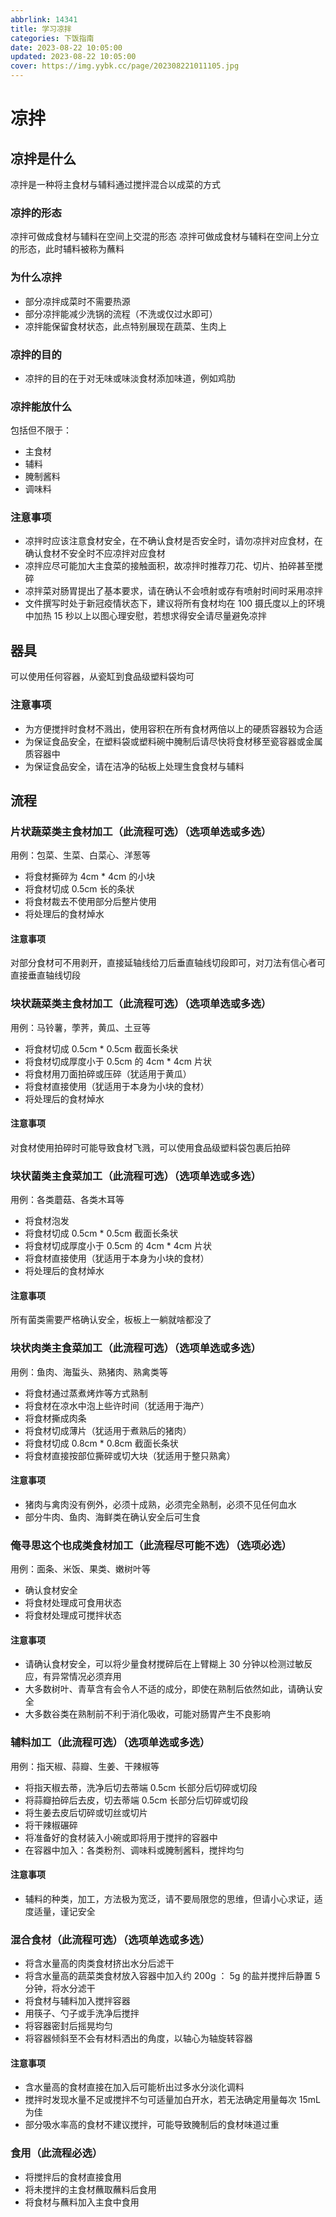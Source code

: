 ```yaml
---
abbrlink: 14341
title: 学习凉拌
categories: 下饭指南
date: 2023-08-22 10:05:00
updated: 2023-08-22 10:05:00
cover: https://img.yybk.cc/page/202308221011105.jpg
---
```

# 凉拌

## 凉拌是什么

凉拌是一种将主食材与辅料通过搅拌混合以成菜的方式

### 凉拌的形态

凉拌可做成食材与辅料在空间上交混的形态
凉拌可做成食材与辅料在空间上分立的形态，此时辅料被称为蘸料

### 为什么凉拌

* 部分凉拌成菜时不需要热源
* 部分凉拌能减少洗锅的流程（不洗或仅过水即可）
* 凉拌能保留食材状态，此点特别展现在蔬菜、生肉上

### 凉拌的目的

* 凉拌的目的在于对无味或味淡食材添加味道，例如鸡肋

### 凉拌能放什么

包括但不限于：

* 主食材
* 辅料
* 腌制酱料
* 调味料

### 注意事项

* 凉拌时应该注意食材安全，在不确认食材是否安全时，请勿凉拌对应食材，在确认食材不安全时不应凉拌对应食材
* 凉拌应尽可能加大主食菜的接触面积，故凉拌时推荐刀花、切片、拍碎甚至搅碎
* 凉拌菜对肠胃提出了基本要求，请在确认不会喷射或存有喷射时间时采用凉拌
* 文件撰写时处于新冠疫情状态下，建议将所有食材均在 100 摄氏度以上的环境中加热 15 秒以上以图心理安慰，若想求得安全请尽量避免凉拌

## 器具

可以使用任何容器，从瓷缸到食品级塑料袋均可

### 注意事项

* 为方便搅拌时食材不溅出，使用容积在所有食材两倍以上的硬质容器较为合适
* 为保证食品安全，在塑料袋或塑料碗中腌制后请尽快将食材移至瓷容器或金属质容器中
* 为保证食品安全，请在洁净的砧板上处理生食食材与辅料

## 流程

### 片状蔬菜类主食材加工（此流程可选）（选项单选或多选）

用例：包菜、生菜、白菜心、洋葱等

* 将食材撕碎为 4cm * 4cm 的小块
* 将食材切成 0.5cm 长的条状
* 将食材裁去不使用部分后整片使用
* 将处理后的食材焯水

#### 注意事项

对部分食材可不用剥开，直接延轴线给刀后垂直轴线切段即可，对刀法有信心者可直接垂直轴线切段

### 块状蔬菜类主食材加工（此流程可选）（选项单选或多选）

用例：马铃薯，荸荠，黄瓜、土豆等

* 将食材切成 0.5cm * 0.5cm 截面长条状
* 将食材切成厚度小于 0.5cm 的 4cm * 4cm 片状
* 将食材用刀面拍碎或压碎（犹适用于黄瓜）
* 将食材直接使用（犹适用于本身为小块的食材）
* 将处理后的食材焯水

#### 注意事项

对食材使用拍碎时可能导致食材飞溅，可以使用食品级塑料袋包裹后拍碎

### 块状菌类主食菜加工（此流程可选）（选项单选或多选）

用例：各类蘑菇、各类木耳等

* 将食材泡发
* 将食材切成 0.5cm * 0.5cm 截面长条状
* 将食材切成厚度小于 0.5cm 的 4cm * 4cm 片状
* 将食材直接使用（犹适用于本身为小块的食材）
* 将处理后的食材焯水

#### 注意事项

所有菌类需要严格确认安全，板板上一躺就啥都没了

### 块状肉类主食菜加工（此流程可选）（选项单选或多选）

用例：鱼肉、海蜇头、熟猪肉、熟禽类等

* 将食材通过蒸煮烤炸等方式熟制
* 将食材在凉水中泡上些许时间（犹适用于海产）
* 将食材撕成肉条
* 将食材切成薄片（犹适用于煮熟后的猪肉）
* 将食材切成 0.8cm * 0.8cm 截面长条状
* 将食材直接按部位撕碎或切大块（犹适用于整只熟禽）

#### 注意事项

* 猪肉与禽肉没有例外，必须十成熟，必须完全熟制，必须不见任何血水
* 部分牛肉、鱼肉、海鲜类在确认安全后可生食

### 俺寻思这个也成类食材加工（此流程尽可能不选）（选项必选）

用例：面条、米饭、果类、嫩树叶等

* 确认食材安全
* 将食材处理成可食用状态
* 将食材处理成可搅拌状态

#### 注意事项

* 请确认食材安全，可以将少量食材搅碎后在上臂糊上 30 分钟以检测过敏反应，有异常情况必须弃用
* 大多数树叶、青草含有会令人不适的成分，即使在熟制后依然如此，请确认安全
* 大多数谷类在熟制前不利于消化吸收，可能对肠胃产生不良影响

### 辅料加工（此流程可选）（选项单选或多选）

用例：指天椒、蒜瓣、生姜、干辣椒等

* 将指天椒去蒂，洗净后切去蒂端 0.5cm 长部分后切碎或切段
* 将蒜瓣拍碎后去皮，切去蒂端 0.5cm 长部分后切碎或切段
* 将生姜去皮后切碎或切丝或切片
* 将干辣椒碾碎
* 将准备好的食材装入小碗或即将用于搅拌的容器中
* 在容器中加入：各类粉剂、调味料或腌制酱料，搅拌均匀

#### 注意事项

* 辅料的种类，加工，方法极为宽泛，请不要局限您的思维，但请小心求证，适度适量，谨记安全

### 混合食材（此流程可选）（选项单选或多选）

* 将含水量高的肉类食材挤出水分后滤干
* 将含水量高的蔬菜类食材放入容器中加入约 200g ： 5g 的盐并搅拌后静置 5 分钟，将水分滤干
* 将食材与辅料加入搅拌容器
* 用筷子、勺子或手洗净后搅拌
* 将容器密封后摇晃均匀
* 将容器倾斜至不会有材料洒出的角度，以轴心为轴旋转容器

#### 注意事项

* 含水量高的食材直接在加入后可能析出过多水分淡化调料
* 搅拌时发现水量不足或搅拌不匀可适量加白开水，若无法确定用量每次 15mL 为佳
* 部分吸水率高的食材不建议搅拌，可能导致腌制后的食材味道过重

### 食用（此流程必选）

* 将搅拌后的食材直接食用
* 将未搅拌的主食材蘸取蘸料后食用
* 将食材与蘸料加入主食中食用
